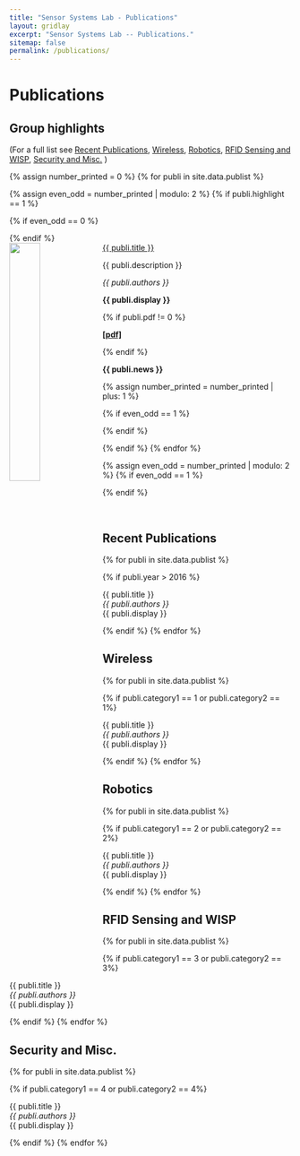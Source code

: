 ```yaml
---
title: "Sensor Systems Lab - Publications"
layout: gridlay
excerpt: "Sensor Systems Lab -- Publications."
sitemap: false
permalink: /publications/
---
```



# Publications

## Group highlights

(For a full list see [Recent Publications](#recent=publications), [Wireless](#wireless), [Robotics](#robotics), [RFID Sensing and WISP](#rfid-sensing-and-wisp), [Security and Misc.](#security-and-misc.)  )

{% assign number_printed = 0 %}
{% for publi in site.data.publist %}

{% assign even_odd = number_printed | modulo: 2 %}
{% if publi.highlight == 1 %}

{% if even_odd == 0 %}
<div class="row">
{% endif %}

<div class="col-sm-6 clearfix">
 <div class="well">
  <pubtit><a href="{{ publi.url }}">{{ publi.title }}</a></pubtit>
  <img src="{{ site.url }}{{ site.baseurl }}/images/pubpic/{{ publi.image }}" class="img-responsive" width="33%" style="float: left" />
  <p>{{ publi.description }}</p>
  <p><em>{{ publi.authors }}</em></p>
  <p><strong>{{ publi.display }}</strong></p>
  {% if publi.pdf != 0 %}
  <p><strong><a href="{{ site.url }}{{ site.baseurl }}/downloads/{{ publi.pdf }}">[pdf]</a></pubtit></strong></p>
  {% endif %}
  <p class="text-danger"><strong> {{ publi.news }}</strong></p>
 </div>
</div>

{% assign number_printed = number_printed | plus: 1 %}

{% if even_odd == 1 %}
</div>
{% endif %}

{% endif %}
{% endfor %}

{% assign even_odd = number_printed | modulo: 2 %}
{% if even_odd == 1 %}
</div>
{% endif %}

<p> &nbsp; </p>


## Recent Publications

{% for publi in site.data.publist %}

{% if publi.year > 2016 %}

  {{ publi.title }} <br />
  <em>{{ publi.authors }} </em><br />{{ publi.display }}

{% endif %}
{% endfor %}

## Wireless
{% for publi in site.data.publist %}

{% if publi.category1 == 1  or publi.category2 == 1%}

  {{ publi.title }} <br />
  <em>{{ publi.authors }} </em><br />{{ publi.display }}

{% endif %}
{% endfor %}

## Robotics
{% for publi in site.data.publist %}

{% if publi.category1 == 2 or publi.category2 == 2%}

  {{ publi.title }} <br />
  <em>{{ publi.authors }} </em><br />{{ publi.display }}

{% endif %}
{% endfor %}

## RFID Sensing and WISP
{% for publi in site.data.publist %}

{% if publi.category1 == 3  or publi.category2 == 3%}

  {{ publi.title }} <br />
  <em>{{ publi.authors }} </em><br />{{ publi.display }}

{% endif %}
{% endfor %}

## Security and Misc.
{% for publi in site.data.publist %}

{% if publi.category1 == 4  or publi.category2 == 4%}

  {{ publi.title }} <br />
  <em>{{ publi.authors }} </em><br />{{ publi.display }}

{% endif %}
{% endfor %}